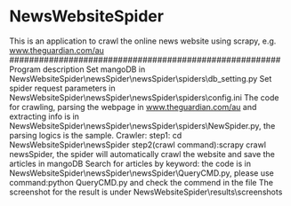 # NewsWebsiteSpider
This is an application to crawl the online news website using scrapy, e.g. www.theguardian.com/au
#######################################################
Program description 
Set mangoDB in NewsWebsiteSpider\newsSpider\newsSpider\spiders\db_setting.py
Set spider request parameters in NewsWebsiteSpider\newsSpider\newsSpider\spiders\config.ini
The code for crawling, parsing the webpage in www.theguardian.com/au and extracting info is in NewsWebsiteSpider\newsSpider\newsSpider\spiders\NewSpider.py, the parsing logics is the sample.
Crawler: step1: cd NewsWebsiteSpider\newsSpider step2(crawl command):scrapy crawl newsSpider, the spider will automatically crawl the website and save the articles in mangoDB
Search for articles by keyword: the code is in NewsWebsiteSpider\newsSpider\newsSpider\QueryCMD.py, please use command:python QueryCMD.py and check the commend in the file
The screenshot for the result is under NewsWebsiteSpider\results\screenshots

